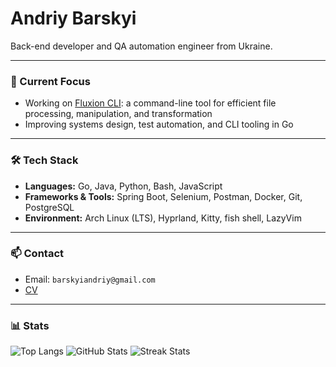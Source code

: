 # Andriy Barskyi

Back-end developer and QA automation engineer from Ukraine.

---

### 🔧 Current Focus

- Working on [Fluxion CLI](https://github.com/your-repo-if-public): a command-line tool for efficient file processing, manipulation, and transformation
- Improving systems design, test automation, and CLI tooling in Go

---

### 🛠️ Tech Stack

- **Languages:** Go, Java, Python, Bash, JavaScript
- **Frameworks & Tools:** Spring Boot, Selenium, Postman, Docker, Git, PostgreSQL
- **Environment:** Arch Linux (LTS), Hyprland, Kitty, fish shell, LazyVim

---

### 📫 Contact

- Email: `barskyiandriy@gmail.com`
- [CV](https://drive.google.com/file/d/127LhKtPcxbiVF1qZgk7RJ27DzffiMcf1/view?usp=drive_link)

---

### 📊 Stats

![Top Langs](https://github-readme-stats.vercel.app/api/top-langs?username=andriybarskyi&show_icons=true&locale=en&layout=compact&theme=radical&title_color=ff3068)
![GitHub Stats](https://github-readme-stats.vercel.app/api?username=andriybarskyi&show_icons=true&locale=en&theme=radical&title_color=ff3068)
![Streak Stats](https://github-readme-streak-stats.herokuapp.com/?user=andriybarskyi&theme=radical&date_format=M%20j%5B%2C%20Y%5D&ring=ff3068&fire=orange&sideNums=orange)
